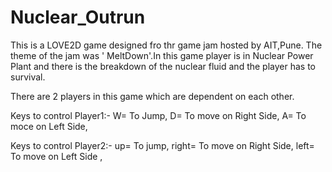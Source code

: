 # Nuclear_Outrun

This is a LOVE2D game designed fro thr game jam hosted by AIT,Pune. The theme of the jam was ' MeltDown'.In this game player is in Nuclear Power Plant and there is the breakdown of the nuclear fluid and the player has to survival.

There are 2 players in this game which are dependent on each other.

Keys to control Player1:-
W= To Jump,
D= To move on Right Side, 
A= To moce on Left Side, 

Keys to control Player2:-
up= To jump,
right= To move on Right Side,
left= To move on Left Side ,

